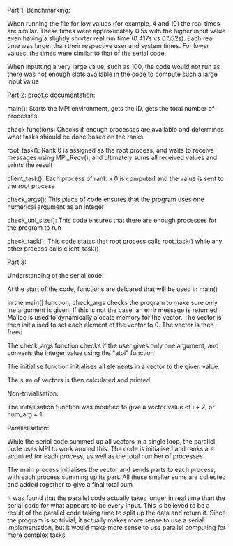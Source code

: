 Part 1:
Benchmarking:

When running the file for low values (for example, 4 and 10) the real times are similar. These times were approximately 0.5s with the higher input value even having a slightly shorter real run time (0.417s vs 0.552s). Each real time was larger than their respective user and system times. For lower values, the times were similar to that of the serial code. 

When inputting a very large value, such as 100, the code would not run as there was not enough slots available in the code to compute such a large input value


Part 2:
proof.c documentation:

main(): Starts the MPI environment, gets the ID, gets the total number of processes.

check functions: Checks if enough processes are available and determines what tasks shiould be done based on the ranks.

root_task(): Rank 0 is assigned as the root process, and waits to receive messages using MPI_Recv(), and ultimately sums all received values and prints the result

client_task(): Each process of rank > 0 is computed and the value is sent to the root process

check_args(): This piece of code ensures that the program uses one numerical argument as an integer

check_uni_size(): This code ensures that there are enough processes for the program to run

check_task(): This code states that root process calls root_task() while any other process calls client_task()


Part 3:

Understanding of the serial code:

At the start of the code, functions are delcared that will be used in main()

In the main() function, check_args checks the program to make sure only ine argument is given. If this is not the case, an errir message is returned. Malloc is used to dynamically alocate memory for the vector. The vector is then initialised to set each element of the vector to 0. The vector is then freed

The check_args function checks if the user gives only one argument, and converts the integer value using the "atoi" function

The initialise function initialises all elements in a vector to the given value.

The sum of vectors is then calculated and printed


Non-trivialisation:

The initailisation function was modified to give a vector value of i + 2, or num_arg + 1.

Parallelisation: 

While the serial code summed up all vectors in a single loop, the parallel code uses MPI to work around this. The code is initialised and ranks are acquired for each process, as well as the total number of processes

The main process initialises the vector and sends parts to each process, with each process summing up its part. All these smaller sums are collected and added together to give a final total sum

It was found that the parallel code actually takes longer in real time than the serial code for what appears to be every input. This is believed to be a result of the parallel code taking time to split up the data and return it. Since the program is so trivial, it actually makes more sense to use a serial implementation, but it would make more sense to use parallel computing for more complex tasks
